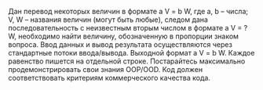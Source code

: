 Дан перевод некоторых величин в формате a V = b W, где a, b – числа; V, W –
названия величин (могут быть любые), следом дана последовательность с
неизвестным вторым числом в формате a V = ? W, необходимо найти величину,
обозначенную в пропорции знаком вопроса. Ввод данных и вывод результата
осуществляются через стандартные потоки ввода/вывода.
Выходной формат a V = b W. Каждое равенство пишется на отдельной строке.
Постарайтесь максимально продемонстрировать свои знания ООP/OOD.
Код должен соответствовать критериям коммерческого качества кода.
